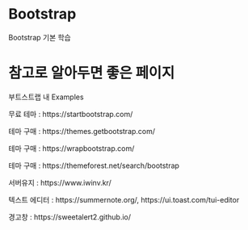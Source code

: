 # Bootstrap

Bootstrap 기본 학습

<h1>참고로 알아두면 좋은 페이지</h1>
    <p>부트스트랩 내 Examples</p>
    <p>무료 테마 : https://startbootstrap.com/</p>
    <p>테마 구매 : https://themes.getbootstrap.com/</p>
    <p>테마 구매 : https://wrapbootstrap.com/</p>
    <p>테마 구매 : https://themeforest.net/search/bootstrap</p>
    <p>서버유지 : https://www.iwinv.kr/</p>
    <p>텍스트 에디터 : https://summernote.org/, 
                      https://ui.toast.com/tui-editor</p>
    <p>경고창 : https://sweetalert2.github.io/</p>
